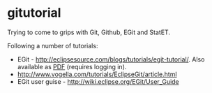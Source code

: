 # gitutorial

Trying to come to grips with Git, Github, EGit and StatET.

Following a number of tutorials:
<ul>
<li>EGit - <a href='http://eclipsesource.com/blogs/tutorials/egit-tutorial/' target='_blank'>http://eclipsesource.com/blogs/tutorials/egit-tutorial/</a>. Also available as <a href='http://eclipsesource.com/en/about/contact-us/egit-tutorial-pdf-download/' target='_blank'>PDF</a> (requires logging in).
<li><a href='http://www.vogella.com/tutorials/EclipseGit/article.html' target='_blank'>http://www.vogella.com/tutorials/EclipseGit/article.html</a>
<li>EGit user guise - <a href='http://wiki.eclipse.org/EGit/User_Guide' target='_blank'>http://wiki.eclipse.org/EGit/User_Guide</a>
</ul>
